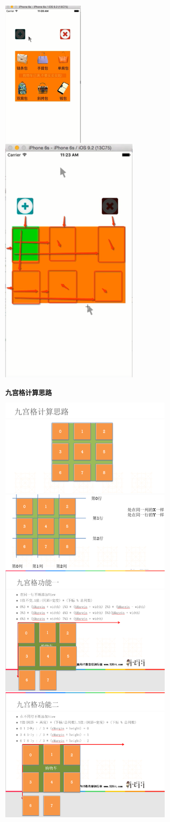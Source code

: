 ![购物车](/assets/11.png)
![](/assets/12.png)
## 九宫格计算思路
![](/assets/0.png)
![](/assets/1.png)
![](/assets/2.png)
![](/assets/3.png)
